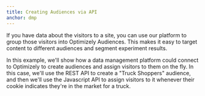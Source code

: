 ```yaml
---
title: Creating Audiences via API
anchor: dmp
---
```

If you have data about the visitors to a site, you can use our platform to group those visitors into Optimizely Audiences. This makes it easy to target content to different audiences and segment experiment results.

In this example, we'll show how a data management platform could connect to Optimizely to create audiences and assign visitors to them on the fly. In this case, we'll use the REST API to create a "Truck Shoppers" audience, and then we'll use the Javascript API to assign visitors to it whenever their cookie indicates they're in the market for a truck.
